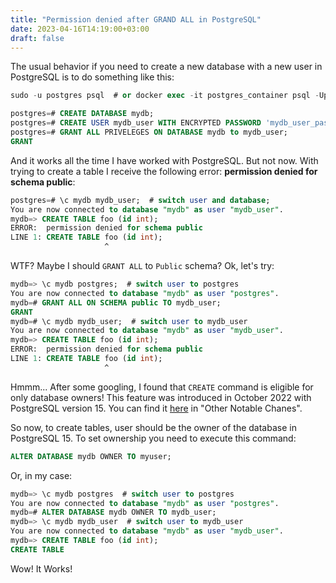 ```yaml
---
title: "Permission denied after GRAND ALL in PostgreSQL"
date: 2023-04-16T14:19:00+03:00
draft: false
---
```


The usual behavior if you need to create a new database with a new user in PostgreSQL is to do something like this:
```sql
sudo -u postgres psql  # or docker exec -it postgres_container psql -Upostgres

postgres=# CREATE DATABASE mydb;
postgres=# CREATE USER mydb_user WITH ENCRYPTED PASSWORD 'mydb_user_pass';
postgres=# GRANT ALL PRIVELEGES ON DATABASE mydb to mydb_user;
GRANT
```

And it works all the time I have worked with PostgreSQL. But not now. With trying to create a table I receive the following error: **permission denied for schema public**:
```sql
postgres=# \c mydb mydb_user;  # switch user and database;
You are now connected to database "mydb" as user "mydb_user".
mydb=> CREATE TABLE foo (id int);
ERROR:  permission denied for schema public
LINE 1: CREATE TABLE foo (id int);
                     ^
```

WTF? Maybe I should `GRANT ALL` to `Public` schema? Ok, let's try:

```sql
mydb=> \c mydb postgres;  # switch user to postgres
You are now connected to database "mydb" as user "postgres".
mydb=# GRANT ALL ON SCHEMA public TO mydb_user;
GRANT
mydb=# \c mydb mydb_user;  # switch user to mydb_user
You are now connected to database "mydb" as user "mydb_user".
mydb=> CREATE TABLE foo (id int);
ERROR:  permission denied for schema public
LINE 1: CREATE TABLE foo (id int);
                     ^
```
Hmmm... After some googling, I found that `CREATE` command is eligible for only database owners! This feature was introduced in October 2022 with PostgreSQL version 15. You can find it [here](https://www.postgresql.org/about/news/postgresql-15-released-2526/#:%7E:text=PostgreSQL%2015%20also%20revokes%20the%20CREATE%20permission%20from%20all%20users%20except%20a%20database%20owner%20from%20the%20public) in "Other Notable Chanes". 

So now, to create tables, user should be the owner of the database in PostgreSQL 15. To set ownership you need to execute this command:
```sql
ALTER DATABASE mydb OWNER TO myuser;
```

Or, in my case:
```sql
mydb=> \c mydb postgres  # switch user to postgres
You are now connected to database "mydb" as user "postgres".
mydb=# ALTER DATABASE mydb OWNER TO mydb_user;
mydb=> \c mydb mydb_user  # switch user to mydb_user
You are now connected to database "mydb" as user "mydb_user".
mydb=> CREATE TABLE foo (id int);
CREATE TABLE
```

Wow! It Works!